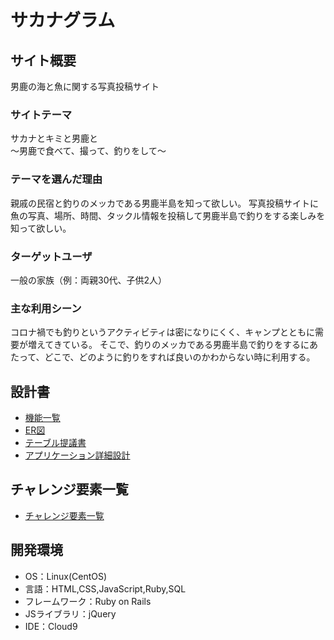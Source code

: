 # サカナグラム

## サイト概要
男鹿の海と魚に関する写真投稿サイト

### サイトテーマ
サカナとキミと男鹿と<br>
～男鹿で食べて、撮って、釣りをして～

### テーマを選んだ理由
親戚の民宿と釣りのメッカである男鹿半島を知って欲しい。
写真投稿サイトに魚の写真、場所、時間、タックル情報を投稿して男鹿半島で釣りをする楽しみを知って欲しい。

### ターゲットユーザ
一般の家族（例：両親30代、子供2人）

### 主な利用シーン
コロナ禍でも釣りというアクティビティは密になりにくく、キャンプとともに需要が増えてきている。
そこで、釣りのメッカである男鹿半島で釣りをするにあたって、どこで、どのように釣りをすれば良いのかわからない時に利用する。

## 設計書
- [機能一覧](https://docs.google.com/spreadsheets/d/143FKEOayKwbgFH4eo-QM1MxnqwlFaJ8s6Aygbo_jb9s/edit?usp=sharing)
- [ER図](https://drive.google.com/file/d/1b_XnAFjZHtk8zzkqKJw0STK_aI9nOmQ_/view?usp=sharing)
- [テーブル提議書](https://docs.google.com/spreadsheets/d/1sTarjJ-hYvG0PuI95t2Er846XAaDdg3SxG2B04SQ4lM/edit?usp=sharing)
- [アプリケーション詳細設計](https://docs.google.com/spreadsheets/d/1EjtN_5u7oa620N1IUwcPljBqSL8628d7EJhcuMSO3S8/edit?usp=sharing)

## チャレンジ要素一覧
- [チャレンジ要素一覧](https://docs.google.com/spreadsheets/d/1LqZ4NpbXIp-19QHiEymqfhoHZ8IcXyYLEql4MtsnxYk/edit?usp=sharing)

## 開発環境
- OS：Linux(CentOS)
- 言語：HTML,CSS,JavaScript,Ruby,SQL
- フレームワーク：Ruby on Rails
- JSライブラリ：jQuery
- IDE：Cloud9
